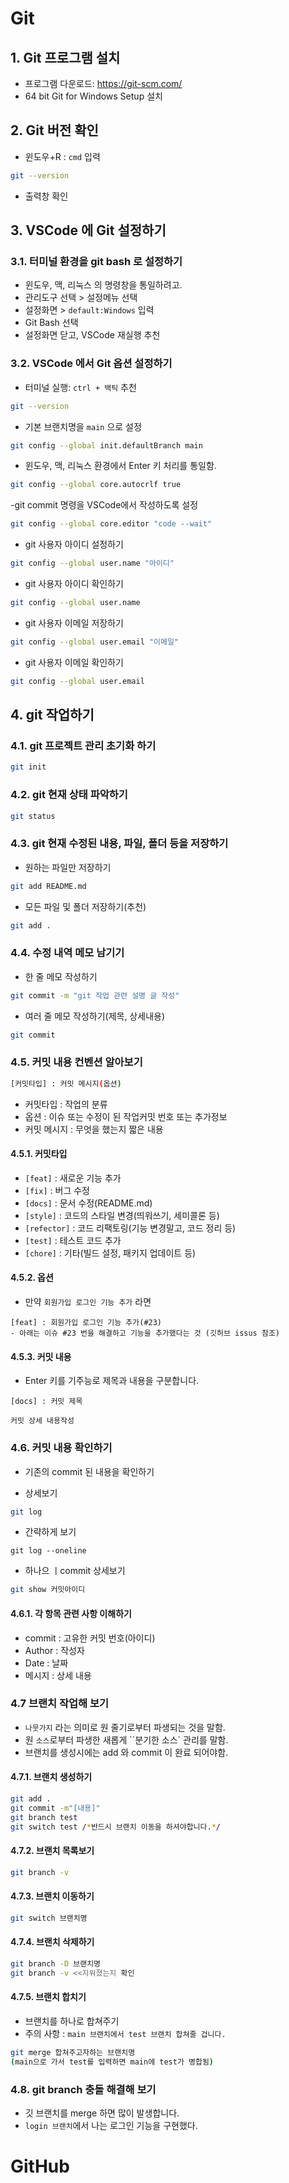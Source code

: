 # Git

## 1. Git 프로그램 설치

- 프로그램 다운로드: https://git-scm.com/
- 64 bit Git for Windows Setup 설치

## 2. Git 버전 확인

- 윈도우+R : `cmd` 입력

```bash
git --version 
```

- 출력창 확인

## 3. VSCode 에 Git 설정하기

### 3.1. 터미널 환경을 git bash 로 설정하기

- 윈도우, 맥, 리눅스 의 명령창을 통일하려고.
- 관리도구 선택 > 설정메뉴 선택
- 설정화면 > `default:Windows` 입력
- Git Bash 선택
- 설정화면 닫고, VSCode 재실행 추천

### 3.2. VSCode 에서 Git 옵션 설정하기

- 터미널 실행: `ctrl + 백틱` 추천

```bash
git --version
```

- 기본 브랜치명을 `main` 으로 설정

```bash
git config --global init.defaultBranch main
```

- 윈도우, 맥, 리눅스 환경에서 Enter 키 처리를 통일함.

``` bash
git config --global core.autocrlf true
```

-git commit 명령을 VSCode에서 작성하도록 설정

```bash
git config --global core.editor "code --wait"
```

- git 사용자 아이디 설정하기

```bash
git config --global user.name "아이디"
```

- git 사용자 아이디 확인하기

```bash
git config --global user.name
```

- git 사용자 이메일 저장하기

```bash
git config --global user.email "이메일"
```

- git 사용자 이메일 확인하기

``` bash
git config --global user.email
```

## 4. git 작업하기

### 4.1. git 프로젝트 관리 초기화 하기

```bash
git init
```

### 4.2. git 현재 상태 파악하기

```bash
git status
```

### 4.3. git 현재 수정된 내용, 파일, 폴더 등을 저장하기

- 원하는 파일만 저장하기

```bash
git add README.md
```

- 모든 파일 및 폴더 저장하기(추천)

```bash
git add .
```

### 4.4. 수정 내역 메모 남기기

- 한 줄 메모 작성하기

```bash
git commit -m "git 작업 관련 설명 글 작성"
```

- 여러 줄 메모 작성하기(제목, 상세내용)

```bash
git commit 
```

### 4.5. 커밋 내용 컨벤션 알아보기

```bash
[커밋타입] : 커밋 메시지(옵션)
```

- 커밋타입 : 작업의 분류
- 옵션 : 이슈 또는 수정이 된 작업커밋 번호 또는 추가정보
- 커밋 메시지 : 무엇을 했는지 짧은 내용

#### 4.5.1. 커밋타입

- `[feat]` : 새로운 기능 추가
- `[fix]` : 버그 수정
- `[docs]` : 문서 수정(README.md)
- `[style]` : 코드의 스타일 변경(띄워쓰기, 세미콜론 등)
- `[refector]` : 코드 리팩토링(기능 변경말고, 코드 정리 등)
- `[test]` : 테스트 코드 추가
- `[chore]` : 기타(빌드 설정, 패키지 업데이트 등)

#### 4.5.2. 옵션

- 만약 `회원가입 로그인 기능 추가` 라면

```
[feat] : 회원가입 로그인 기능 추가(#23)
- 아래는 이슈 #23 번을 해결하고 기능을 추가했다는 것 (깃허브 issus 참조)
```

#### 4.5.3. 커밋 내용

- Enter 키를 기주능로 제목과 내용을 구분합니다.

```
[docs] : 커밋 제목

커밋 상세 내용작성
```

### 4.6. 커밋 내용 확인하기

- 기존의 commit 된 내용을 확인하기

- 상세보기

```bash
git log
```

- 간략하게 보기

```
git log --oneline
```

- 하나으 ㅣcommit 상세보기

```bash
git show 커밋아이디
```

#### 4.6.1. 각 항목 관련 사항 이해하기

- commit : 고유한 커밋 번호(아이디)
- Author : 작성자
- Date : 날짜
- 메시지 : 상세 내용

### 4.7 브랜치 작업해 보기

- `나뭇가지` 라는 의미로 원 줄기로부터 파생되는 것을 말함. 
- 원 `소스`로부터 파생한 새롭게 ``분기한 소스` 관리를 말함.
- 브랜치를 생성시에는 add 와 commit 이 완료 되어야함.

#### 4.7.1. 브랜치 생성하기

```bash
git add . 
git commit -m"[내용]"
git branch test
git switch test /*반드시 브랜치 이동을 하셔야합니다.*/
```

#### 4.7.2. 브랜치 목록보기

```bash
git branch -v
```

#### 4.7.3. 브랜치 이동하기

```bash
git switch 브랜치명
```

#### 4.7.4. 브랜치 삭제하기

```bash
git branch -D 브랜치명
git branch -v <<지워졌는지 확인 
```

#### 4.7.5. 브랜치 합치기

- 브랜치를 하나로 합쳐주기
- 주의 사항 : `main 브랜치에서 test 브랜치 합쳐줄 겁니다.`

```bash
git merge 합쳐주고자하는 브랜치명 
(main으로 가서 test를 입력하면 main에 test가 병합됨)
```

### 4.8. git branch 충돌 해결해 보기

- 깃 브랜치를 merge 하면 많이 발생합니다.
- `login 브랜치`에서 나는 로그인 기능을 구현했다.

# GitHub
